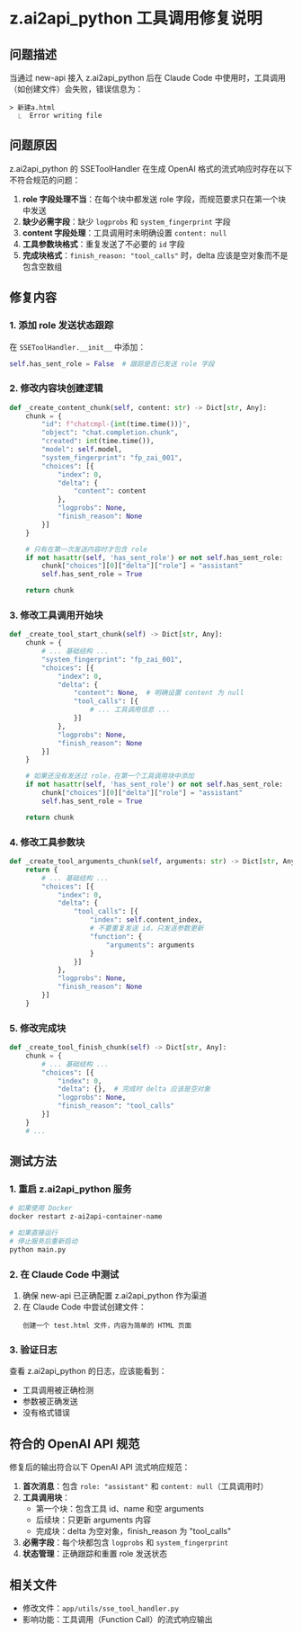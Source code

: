 # z.ai2api_python 工具调用修复说明

## 问题描述

当通过 new-api 接入 z.ai2api_python 后在 Claude Code 中使用时，工具调用（如创建文件）会失败，错误信息为：
```
> 新建a.html
  ⎿  Error writing file
```

## 问题原因

z.ai2api_python 的 SSEToolHandler 在生成 OpenAI 格式的流式响应时存在以下不符合规范的问题：

1. **role 字段处理不当**：在每个块中都发送 role 字段，而规范要求只在第一个块中发送
2. **缺少必需字段**：缺少 `logprobs` 和 `system_fingerprint` 字段
3. **content 字段处理**：工具调用时未明确设置 `content: null`
4. **工具参数块格式**：重复发送了不必要的 `id` 字段
5. **完成块格式**：`finish_reason: "tool_calls"` 时，delta 应该是空对象而不是包含空数组

## 修复内容

### 1. 添加 role 发送状态跟踪

在 `SSEToolHandler.__init__` 中添加：
```python
self.has_sent_role = False  # 跟踪是否已发送 role 字段
```

### 2. 修改内容块创建逻辑

```python
def _create_content_chunk(self, content: str) -> Dict[str, Any]:
    chunk = {
        "id": f"chatcmpl-{int(time.time())}",
        "object": "chat.completion.chunk",
        "created": int(time.time()),
        "model": self.model,
        "system_fingerprint": "fp_zai_001",
        "choices": [{
            "index": 0,
            "delta": {
                "content": content
            },
            "logprobs": None,
            "finish_reason": None
        }]
    }

    # 只有在第一次发送内容时才包含 role
    if not hasattr(self, 'has_sent_role') or not self.has_sent_role:
        chunk["choices"][0]["delta"]["role"] = "assistant"
        self.has_sent_role = True

    return chunk
```

### 3. 修改工具调用开始块

```python
def _create_tool_start_chunk(self) -> Dict[str, Any]:
    chunk = {
        # ... 基础结构 ...
        "system_fingerprint": "fp_zai_001",
        "choices": [{
            "index": 0,
            "delta": {
                "content": None,  # 明确设置 content 为 null
                "tool_calls": [{
                    # ... 工具调用信息 ...
                }]
            },
            "logprobs": None,
            "finish_reason": None
        }]
    }

    # 如果还没有发送过 role，在第一个工具调用块中添加
    if not hasattr(self, 'has_sent_role') or not self.has_sent_role:
        chunk["choices"][0]["delta"]["role"] = "assistant"
        self.has_sent_role = True

    return chunk
```

### 4. 修改工具参数块

```python
def _create_tool_arguments_chunk(self, arguments: str) -> Dict[str, Any]:
    return {
        # ... 基础结构 ...
        "choices": [{
            "index": 0,
            "delta": {
                "tool_calls": [{
                    "index": self.content_index,
                    # 不要重复发送 id，只发送参数更新
                    "function": {
                        "arguments": arguments
                    }
                }]
            },
            "logprobs": None,
            "finish_reason": None
        }]
    }
```

### 5. 修改完成块

```python
def _create_tool_finish_chunk(self) -> Dict[str, Any]:
    chunk = {
        # ... 基础结构 ...
        "choices": [{
            "index": 0,
            "delta": {},  # 完成时 delta 应该是空对象
            "logprobs": None,
            "finish_reason": "tool_calls"
        }]
    }
    # ...
```

## 测试方法

### 1. 重启 z.ai2api_python 服务

```bash
# 如果使用 Docker
docker restart z-ai2api-container-name

# 如果直接运行
# 停止服务后重新启动
python main.py
```

### 2. 在 Claude Code 中测试

1. 确保 new-api 已正确配置 z.ai2api_python 作为渠道
2. 在 Claude Code 中尝试创建文件：
   ```
   创建一个 test.html 文件，内容为简单的 HTML 页面
   ```

### 3. 验证日志

查看 z.ai2api_python 的日志，应该能看到：
- 工具调用被正确检测
- 参数被正确发送
- 没有格式错误

## 符合的 OpenAI API 规范

修复后的输出符合以下 OpenAI API 流式响应规范：

1. **首次消息**：包含 `role: "assistant"` 和 `content: null`（工具调用时）
2. **工具调用块**：
   - 第一个块：包含工具 id、name 和空 arguments
   - 后续块：只更新 arguments 内容
   - 完成块：delta 为空对象，finish_reason 为 "tool_calls"
3. **必需字段**：每个块都包含 `logprobs` 和 `system_fingerprint`
4. **状态管理**：正确跟踪和重置 role 发送状态

## 相关文件

- 修改文件：`app/utils/sse_tool_handler.py`
- 影响功能：工具调用（Function Call）的流式响应输出